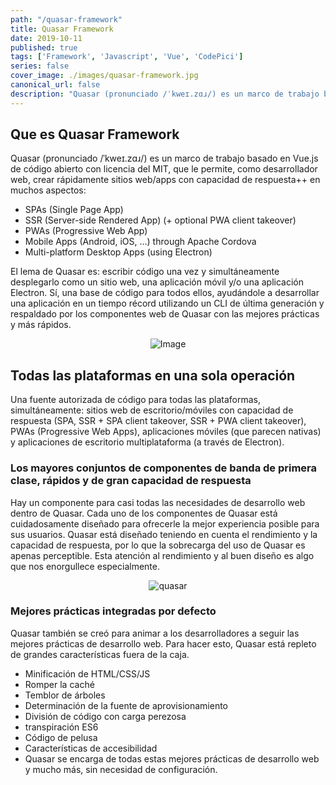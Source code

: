 ```yaml
---
path: "/quasar-framework"
title: Quasar Framework
date: 2019-10-11
published: true
tags: ['Framework', 'Javascript', 'Vue', 'CodePici']
series: false
cover_image: ./images/quasar-framework.jpg
canonical_url: false
description: "Quasar (pronunciado /ˈkweɪ.zɑɹ/) es un marco de trabajo basado en Vue.js de código abierto con licencia del MIT, que le permite, como desarrollador web, crear rápidamente sitios web/apps con capacidad de respuesta++ en muchos aspectos. "
---
```


## Que es Quasar Framework

Quasar (pronunciado /ˈkweɪ.zɑɹ/) es un marco de trabajo basado en Vue.js de código abierto con licencia del MIT, que le permite, como desarrollador web, crear rápidamente sitios web/apps con capacidad de respuesta++ en muchos aspectos:

-  SPAs (Single Page App)
-  SSR (Server-side Rendered App) (+ optional PWA client takeover)
-  PWAs (Progressive Web App)
-  Mobile Apps (Android, iOS, …) through Apache Cordova
-  Multi-platform Desktop Apps (using Electron)

El lema de Quasar es: escribir código una vez y simultáneamente desplegarlo como un sitio web, una aplicación móvil y/o una aplicación Electron. Sí, una base de código para todos ellos, ayudándole a desarrollar una aplicación en un tiempo récord utilizando un CLI de última generación y respaldado por los componentes web de Quasar con las mejores prácticas y más rápidos.

<center>

![Image](https://miro.medium.com/max/600/1*2LHygNXFkS2ESO27GOPc5w.png) 
</center>


## Todas las plataformas en una sola operación

Una fuente autorizada de código para todas las plataformas, simultáneamente: sitios web de escritorio/móviles con capacidad de respuesta (SPA, SSR + SPA client takeover, SSR + PWA client takeover), PWAs (Progressive Web Apps), aplicaciones móviles (que parecen nativas) y aplicaciones de escritorio multiplataforma (a través de Electron).

### Los mayores conjuntos de componentes de banda de primera clase, rápidos y de gran capacidad de respuesta


Hay un componente para casi todas las necesidades de desarrollo web dentro de Quasar. Cada uno de los componentes de Quasar está cuidadosamente diseñado para ofrecerle la mejor experiencia posible para sus usuarios. Quasar está diseñado teniendo en cuenta el rendimiento y la capacidad de respuesta, por lo que la sobrecarga del uso de Quasar es apenas perceptible. Esta atención al rendimiento y al buen diseño es algo que nos enorgullece especialmente.

<center><img src="https://codepici-blog.site/assets/static/favicon.82a2fbd.d88937b.png" alt="quasar"></center>

### Mejores prácticas integradas por defecto

Quasar también se creó para animar a los desarrolladores a seguir las mejores prácticas de desarrollo web. Para hacer esto, Quasar está repleto de grandes características fuera de la caja.

- Minificación de HTML/CSS/JS
- Romper la caché
- Temblor de árboles
- Determinación de la fuente de aprovisionamiento
- División de código con carga perezosa
- transpiración ES6
- Código de pelusa
- Características de accesibilidad
- Quasar se encarga de todas estas mejores prácticas de desarrollo web y mucho más, sin necesidad de configuración.


